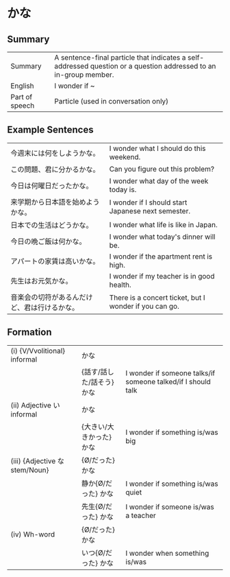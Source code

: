 # かな

## Summary

<table><tr>   <td>Summary</td>   <td>A sentence-final particle that indicates a self-addressed question or a question addressed to an in-group member.</td></tr><tr>   <td>English</td>   <td>I wonder if ~</td></tr><tr>   <td>Part of speech</td>   <td>Particle (used in conversation only)</td></tr></table>

## Example Sentences

<table><tr>   <td>今週末には何をしようかな。</td>   <td>I wonder what I should do this weekend.</td></tr><tr>   <td>この問題、君に分かるかな。</td>   <td>Can you figure out this problem?</td></tr><tr>   <td>今日は何曜日だったかな。</td>   <td>I wonder what day of the week today is.</td></tr><tr>   <td>来学期から日本語を始めようかな。</td>   <td>I wonder if I should start Japanese next semester.</td></tr><tr>   <td>日本での生活はどうかな。</td>   <td>I wonder what life is like in Japan.</td></tr><tr>   <td>今日の晩ご飯は何かな。</td>   <td>I wonder what today's dinner will be.</td></tr><tr>   <td>アパートの家賃は高いかな。</td>   <td>I wonder if the apartment rent is high.</td></tr><tr>   <td>先生はお元気かな。</td>   <td>I wonder if my teacher is in good health.</td></tr><tr>   <td>音楽会の切符があるんだけど、君は行けるかな。</td>   <td>There is a concert ticket, but I wonder if you can go.</td></tr></table>

## Formation

<table class="table"> <tbody><tr class="tr head"> <td class="td"><span class="numbers">(i)</span> <span> <span class="bold">{V/Vvolitional} informal</span></span></td> <td class="td"><span class="concept">かな</span> </td> <td class="td"><span>&nbsp;</span></td> </tr> <tr class="tr"> <td class="td"><span>&nbsp;</span></td> <td class="td"><span>{話す/話した/話そう} <span class="concept">かな</span></span></td> <td class="td"><span>I    wonder if someone talks/if someone talked/if I should talk</span></td> </tr> <tr class="tr head"> <td class="td"><span class="numbers">(ii)</span> <span> <span class="bold">Adjective い informal</span></span></td> <td class="td"><span class="concept">かな</span> </td> <td class="td"><span>&nbsp;</span></td> </tr> <tr class="tr"> <td class="td"><span>&nbsp;</span></td> <td class="td"><span>{大きい/大きかった} <span class="concept">かな</span></span></td> <td class="td"><span>I    wonder if something is/was big</span></td> </tr> <tr class="tr head"> <td class="td"><span class="numbers">(iii)</span> <span> <span class="bold">{Adjective な stem/Noun}</span></span></td> <td class="td"><span>{</span><span class="concept">Ø</span><span>/<span class="concept">だった</span>} <span class="concept">かな</span></span></td> <td class="td"><span>&nbsp;</span></td> </tr> <tr class="tr"> <td class="td"><span>&nbsp;</span></td> <td class="td"><span>静か</span><span>{</span><span class="concept">Ø</span><span>/<span class="concept">だった</span>} <span class="concept">かな</span></span></td> <td class="td"><span>I    wonder if something is/was quiet</span></td> </tr> <tr class="tr"> <td class="td"><span>&nbsp;</span></td> <td class="td"><span>先生</span><span>{</span><span class="concept">Ø</span><span>/<span class="concept">だった</span>} <span class="concept">かな</span></span></td> <td class="td"><span>I    wonder if someone is/was a teacher</span></td> </tr> <tr class="tr head"> <td class="td"><span class="numbers">(iv)</span> <span> <span class="bold">Wh-word</span></span></td> <td class="td"><span>{</span><span class="concept">Ø</span><span>/<span class="concept">だった</span>} <span class="concept">かな</span></span></td> <td class="td"><span>&nbsp;</span></td> </tr> <tr class="tr"> <td class="td"><span>&nbsp;</span></td> <td class="td"><span>いつ</span><span>{</span><span class="concept">Ø</span><span>/<span class="concept">だった</span>} <span class="concept">かな</span></span></td> <td class="td"><span>I    wonder when something is/was</span></td> </tr> </tbody></table>

